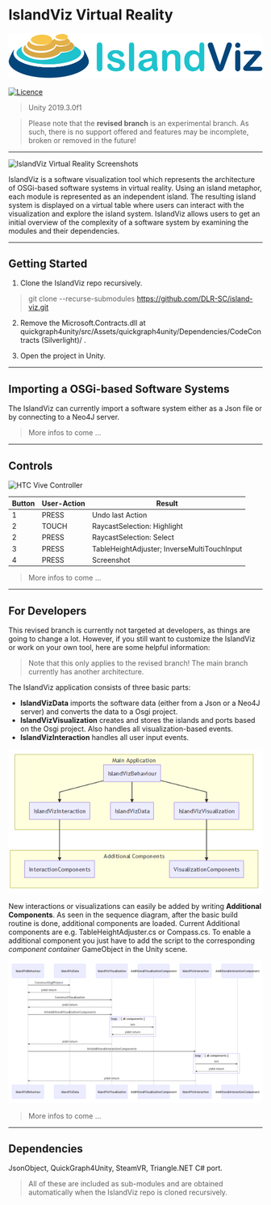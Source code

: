 **<h1>IslandViz Virtual Reality</h1>**

![IslandViz Virtual Reality](./Documentation/Logo_IslandViz-1b_RGB.png)

[![Licence](https://img.shields.io/hexpm/l/plug.svg)](https://github.com/DLR-SC/island-viz/blob/master/LICENSE)

> Unity 2019.3.0f1

> Please note that the __revised branch__ is an experimental branch. As such, there is no support offered and features may be incomplete, broken or removed in the future!

---

![IslandViz Virtual Reality Screenshots](./Documentation/IslandVizScreenshots_2.PNG)

IslandViz is a software visualization tool which represents the architecture of OSGi-based software systems in virtual reality. Using an island metaphor, each module is represented as an independent island. The resulting island system is displayed on a virtual table where users can interact with the visualization and explore the island system. IslandViz allows users to get an initial overview of the complexity of a software system by examining the modules and their dependencies.


---

## Getting Started

1. Clone the IslandViz repo recursively.

> git clone --recurse-submodules https://github.com/DLR-SC/island-viz.git

2. Remove the Microsoft.Contracts.dll at quickgraph4unity/src/Assets/quickgraph4unity/Dependencies/CodeContracts (Silverlight)/ .

3. Open the project in Unity.

---

## Importing a OSGi-based Software Systems

The IslandViz can currently import a software system either as a Json file or by connecting to a Neo4J server. 

>More infos to come ...

---

## Controls

![HTC Vive Controller](./Documentation/HTCViveController.png)

| Button | User-Action | Result                                     |
|--------|-------------|--------------------------------------------|
| 1      | PRESS       | Undo last Action                           |
| 2      | TOUCH       | RaycastSelection: Highlight                |
| 2      | PRESS       | RaycastSelection: Select                   |
| 3      | PRESS       | TableHeightAdjuster; InverseMultiTouchInput|
| 4      | PRESS       | Screenshot                                 |

>More infos to come ...

---

## For Developers

This revised branch is currently not targeted at developers, as things are going to change a lot. However, if you still want to customize the IslandViz or work on your own tool, here are some helpful information:  

>Note that this only applies to the revised branch! The main branch currently has another architecture.

The IslandViz application consists of three basic parts: 

- __IslandVizData__ imports the software data (either from a Json or a Neo4J server) and converts the data to a Osgi project.
- __IslandVizVisualization__ creates and stores the islands and ports based on the Osgi project. Also handles all visualization-based events.
- __IslandVizInteraction__ handles all user input events.

![IslandViz Virtual Reality Screenshots](./Documentation/IslandVizGraph.PNG)

New interactions or visualizations can easily be added by writing __Additional Components__. As seen in the sequence diagram, after the basic build routine is done, additional components are loaded. Current Additional components are e.g. TableHeightAdjuster.cs or Compass.cs. To enable a additional component you just have to add the script to the corresponding _component container_ GameObject in the Unity scene. 

![IslandViz Virtual Reality Screenshots](./Documentation/IslandVizSequence.PNG)

>More infos to come ...

---

## Dependencies
JsonObject, QuickGraph4Unity, SteamVR, Triangle.NET C# port.

> All of these are included as sub-modules and are obtained automatically when the IslandViz repo is cloned recursively.
